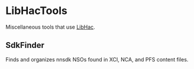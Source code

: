 # LibHacTools
Miscellaneous tools that use [LibHac](https://github.com/Thealexbarney/LibHac).

## SdkFinder
Finds and organizes nnsdk NSOs found in XCI, NCA, and PFS content files.
